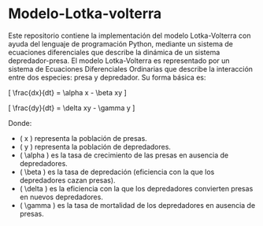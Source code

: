 # Modelo-Lotka-volterra
Este repositorio contiene la implementación del modelo Lotka-Volterra con ayuda del lenguaje de programación Python, mediante un sistema de ecuaciones diferenciales que describe la dinámica de un sistema depredador-presa.
El modelo Lotka-Volterra es representado por un sistema de Ecuaciones Diferenciales Ordinarias que describe la interacción entre dos especies: presa y depredador. Su forma básica es:

 \[
\frac{dx}{dt} = \alpha x - \beta xy
\]

\[
\frac{dy}{dt} = \delta xy - \gamma y
\]

Donde:
- \( x \) representa la población de presas.
- \( y \) representa la población de depredadores.
- \( \alpha \) es la tasa de crecimiento de las presas en ausencia de depredadores.
- \( \beta \) es la tasa de depredación (eficiencia con la que los depredadores cazan presas).
- \( \delta \) es la eficiencia con la que los depredadores convierten presas en nuevos depredadores.
- \( \gamma \) es la tasa de mortalidad de los depredadores en ausencia de presas.
